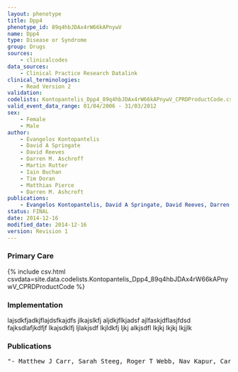 ```yaml
---
layout: phenotype
title: Dpp4
phenotype_id: 89q4hbJDAx4rW66kAPnywV
name: Dpp4
type: Disease or Syndrome
group: Drugs
sources: 
    - clinicalcodes
data_sources:
    - Clinical Practice Research Datalink
clinical_terminologies:
    - Read Version 2
validation:
codelists: Kontopantelis_Dpp4_89q4hbJDAx4rW66kAPnywV_CPRDProductCode.csv
valid_event_data_range: 01/04/2006 - 31/03/2012
sex:
    - Female
    - Male
author:
    - Evangelos Kontopantelis
    - David A Springate
    - David Reeves
    - Darren M. Aschroff
    - Martin Rutter
    - Iain Buchan
    - Tim Doran
    - Matthias Pierce
    - Darren M. Ashcroft   
publications:
    - Evangelos Kontopantelis, David A Springate, David Reeves, Darren M. Aschroff, Martin Rutter, Iain Buchan, Tim Doran, Glucose, blood pressure and cholesterol levels and their relationships to clinical outcomes in type 2 diabetes: a retrospective cohort study. Diabetologia, 58:505-518, 2015. 
status: FINAL
date: 2014-12-16
modified_date: 2014-12-16
version: Revision 1
---
```


### Primary Care

{% include csv.html csvdata=site.data.codelists.Kontopantelis_Dpp4_89q4hbJDAx4rW66kAPnywV_CPRDProductCode %}

### Implementation

lajsdkfjadkjflajdsfkajdfs jlkajslkfj aljdkjflkjadsf ajlfaskjdflasjfdsd fajksdlafjkdfjf
lkajsdklfj ljlakjsdf lkjldkfj ljkj alkjsdfl lkjkj lkjkj lkjjlk

### Publications

<pre>
"- Matthew J Carr, Sarah Steeg, Roger T Webb, Nav Kapur, Carolyn A Chew-Graham, Kathrym M Abel, Holly Hope, Matthias Pierce, Darren M. Ashcroft, Primary care contact for mental illness and self-harm before during and after the peak of the Covid-19 pandemic in the UK cohort study of 13 million individual. 2020."
</pre>
